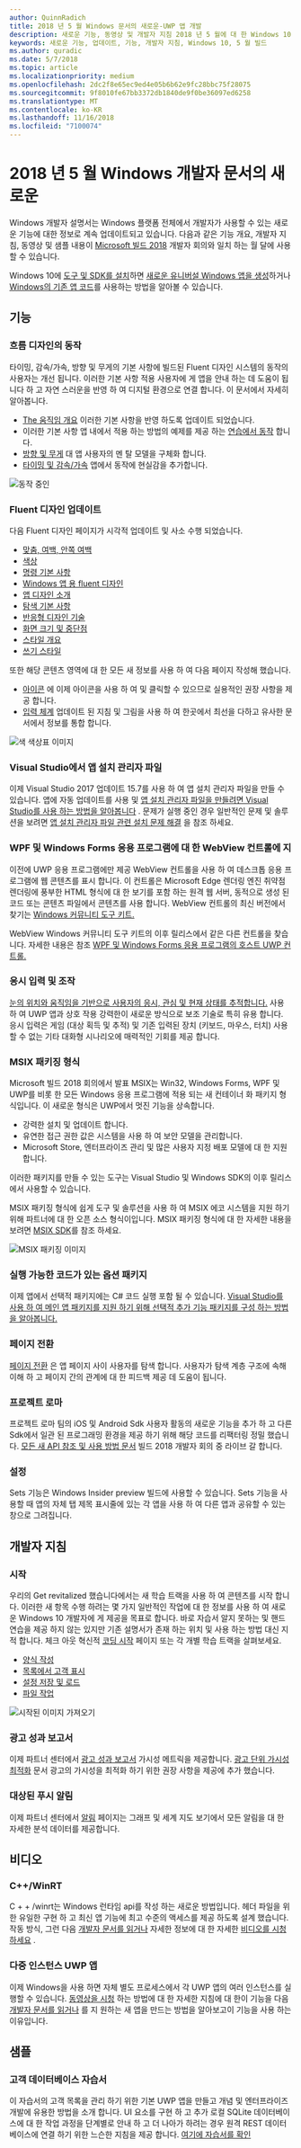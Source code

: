 ```yaml
---
author: QuinnRadich
title: 2018 년 5 월 Windows 문서의 새로운-UWP 앱 개발
description: 새로운 기능, 동영상 및 개발자 지침 2018 년 5 월에 대 한 Windows 10 개발자 설명서 및 Microsoft 빌드 회의에 추가한 합니다.
keywords: 새로운 기능, 업데이트, 기능, 개발자 지침, Windows 10, 5 월 빌드
ms.author: quradic
ms.date: 5/7/2018
ms.topic: article
ms.localizationpriority: medium
ms.openlocfilehash: 2dc2f8e65ec9ed4e05b6b62e9fc28bbc75f28075
ms.sourcegitcommit: 9f8010fe67bb3372db1840de9f0be36097ed6258
ms.translationtype: MT
ms.contentlocale: ko-KR
ms.lasthandoff: 11/16/2018
ms.locfileid: "7100074"
---
```

# <a name="whats-new-in-the-windows-developer-docs-in-may-2018"></a>2018 년 5 월 Windows 개발자 문서의 새로운

Windows 개발자 설명서는 Windows 플랫폼 전체에서 개발자가 사용할 수 있는 새로운 기능에 대한 정보로 계속 업데이트되고 있습니다. 다음과 같은 기능 개요, 개발자 지침, 동영상 및 샘플 내용이 [Microsoft 빌드 2018](https://www.microsoft.com/build) 개발자 회의와 일치 하는 월 달에 사용할 수 있습니다.

Windows 10에 [도구 및 SDK를 설치](http://go.microsoft.com/fwlink/?LinkId=821431)하면 [새로운 유니버설 Windows 앱을 생성](../get-started/create-uwp-apps.md)하거나 [Windows의 기존 앱 코드](../porting/index.md)를 사용하는 방법을 알아볼 수 있습니다.

## <a name="features"></a>기능

### <a name="motion-in-fluent-design"></a>흐름 디자인의 동작

타이밍, 감속/가속, 방향 및 무게의 기본 사항에 빌드된 Fluent 디자인 시스템의 동작의 사용자는 개선 됩니다. 이러한 기본 사항 적용 사용자에 게 앱을 안내 하는 데 도움이 됩니다 하 고 자연 스러운을 반영 하 여 디지털 환경으로 연결 합니다. 이 문서에서 자세히 알아봅니다.

* [The 움직임 개요](../design/motion/index.md) 이러한 기본 사항을 반영 하도록 업데이트 되었습니다.
* 이러한 기본 사항 앱 내에서 적용 하는 방법의 예제를 제공 하는 [연습에서 동작](../design/motion/motion-in-practice.md) 합니다.
* [방향 및 무게](../design/motion/directionality-and-gravity.md) 대 앱 사용자의 멘 탈 모델을 구체화 합니다.
* [타이밍 및 감속/가속](../design/motion/timing-and-easing.md) 앱에서 동작에 현실감을 추가합니다.

![동작 중인](../design/motion/images/contextual.gif)

### <a name="fluent-design-updates"></a>Fluent 디자인 업데이트

다음 Fluent 디자인 페이지가 시각적 업데이트 및 사소 수행 되었습니다.

* [맞춤, 여백, 안쪽 여백](../design/layout/alignment-margin-padding.md)
* [색상](../design/style/color.md)
* [명령 기본 사항](../design/basics/commanding-basics.md)
* [Windows 앱 용 fluent 디자인](../design/fluent-design-system/index.md)
* [앱 디자인 소개](../design/basics/design-and-ui-intro.md)
* [탐색 기본 사항](../design/basics/navigation-basics.md)
* [반응형 디자인 기술](../design/layout/responsive-design.md)
* [화면 크기 및 중단점](../design/layout/screen-sizes-and-breakpoints-for-responsive-design.md)
* [스타일 개요](../design/style/index.md)
* [쓰기 스타일](../design/style/writing-style.md)

또한 해당 콘텐츠 영역에 대 한 모든 새 정보를 사용 하 여 다음 페이지 작성해 했습니다.

* [아이콘](../design/style/icons.md) 에 이제 아이콘을 사용 하 여 및 클릭할 수 있으므로 실용적인 권장 사항을 제공 합니다.
* [입력 체계](../design/style/typography.md) 업데이트 된 지침 및 그림을 사용 하 여 한곳에서 최선을 다하고 유사한 문서에서 정보를 통합 합니다.

![색 색상표 이미지](../design/style/images/color/accent-color-palette.svg)

### <a name="app-installer-files-in-visual-studio"></a>Visual Studio에서 앱 설치 관리자 파일

이제 Visual Studio 2017 업데이트 15.7를 사용 하 여 앱 설치 관리자 파일을 만들 수 있습니다. 앱에 자동 업데이트를 사용 및 [앱 설치 관리자 파일을 만들려면 Visual Studio를 사용 하는 방법을 알아봅니다](../packaging/create-appinstallerfile-vs.md) . 문제가 실행 중인 경우 일반적인 문제 및 솔루션을 보려면 [앱 설치 관리자 파일 관련 설치 문제 해결](../packaging/troubleshoot-appinstaller-issues.md) 을 참조 하세요.

### <a name="edge-webview-control-for-windows-forms-and-wpf-applications"></a>WPF 및 Windows Forms 응용 프로그램에 대 한 WebView 컨트롤에 지

이전에 UWP 응용 프로그램에만 제공 WebView 컨트롤을 사용 하 여 데스크톱 응용 프로그램에 웹 콘텐츠를 표시 합니다. 이 컨트롤은 Microsoft Edge 렌더링 엔진 취약점 렌더링에 풍부한 HTML 형식에 대 한 보기를 포함 하는 원격 웹 서버, 동적으로 생성 된 코드 또는 콘텐츠 파일에서 콘텐츠를 사용 합니다. WebView 컨트롤의 최신 버전에서 찾기는 [Windows 커뮤니티 도구 키트.](https://docs.microsoft.com/windows/uwpcommunitytoolkit/)

WebView Windows 커뮤니티 도구 키트의 이후 릴리스에서 같은 다른 컨트롤을 찾습니다. 자세한 내용은 참조 [WPF 및 Windows Forms 응용 프로그램의 호스트 UWP 컨트롤.](https://docs.microsoft.com/windows/uwp/xaml-platform/xaml-host-controls)

### <a name="gaze-input-and-interactions"></a>응시 입력 및 조작

[눈의 위치와 움직임을 기반으로 사용자의 응시, 관심 및 현재 상태를 추적합니다.](../design/input/gaze-interactions.md) 사용 하 여 UWP 앱과 상호 작용 강력한이 새로운 방식으로 보조 기술로 특히 유용 합니다. 응시 입력은 게임 (대상 획득 및 추적) 및 기존 입력된 장치 (키보드, 마우스, 터치) 사용할 수 없는 기타 대화형 시나리오에 매력적인 기회를 제공 합니다.

### <a name="msix-packaging-format"></a>MSIX 패키징 형식

Microsoft 빌드 2018 회의에서 발표 MSIX는 Win32, Windows Forms, WPF 및 UWP를 비롯 한 모든 Windows 응용 프로그램에 적용 되는 새 컨테이너 화 패키지 형식입니다. 이 새로운 형식은 UWP에서 멋진 기능을 상속합니다.

* 강력한 설치 및 업데이트 합니다. 
* 유연한 접근 권한 값은 시스템을 사용 하 여 보안 모델을 관리합니다.
* Microsoft Store, 엔터프라이즈 관리 및 많은 사용자 지정 배포 모델에 대 한 지원 합니다.

이러한 패키지를 만들 수 있는 도구는 Visual Studio 및 Windows SDK의 이후 릴리스에서 사용할 수 있습니다.

MSIX 패키징 형식에 쉽게 도구 및 솔루션을 사용 하 여 MSIX 에코 시스템을 지원 하기 위해 파트너에 대 한 오픈 소스 형식이입니다. MSIX 패키징 형식에 대 한 자세한 내용을 보려면 [MSIX SDK](https://github.com/Microsoft/msix-packaging)를 참조 하세요. 

![MSIX 패키징 이미지](images/msix.png)

### <a name="optional-packages-with-executable-code"></a>실행 가능한 코드가 있는 옵션 패키지

이제 앱에서 선택적 패키지에는 C# 코드 실행 포함 될 수 있습니다. [Visual Studio를 사용 하 여 메인 앱 패키지를 지원 하기 위해 선택적 추가 기능 패키지를 구성 하는 방법을 알아봅니다.](../packaging/optional-packages-with-executable-code.md)

### <a name="page-transitions"></a>페이지 전환

[페이지 전환](../design/motion/page-transitions.md) 은 앱 페이지 사이 사용자를 탐색 합니다. 사용자가 탐색 계층 구조에 속해 이해 하 고 페이지 간의 관계에 대 한 피드백 제공 데 도움이 됩니다.

### <a name="project-rome"></a>프로젝트 로마

프로젝트 로마 팀의 iOS 및 Android Sdk 사용자 활동의 새로운 기능을 추가 하 고 다른 Sdk에서 일관 된 프로그래밍 환경을 제공 하기 위해 해당 코드를 리팩터링 정밀 했습니다. [모든 새 API 참조 및 사용 방법 문서](https://docs.microsoft.com/windows/project-rome/) 빌드 2018 개발자 회의 중 라이브 갈 합니다.

### <a name="sets"></a>설정

Sets 기능은 Windows Insider preview 빌드에 사용할 수 있습니다. Sets 기능을 사용할 때 앱의 자체 탭 제목 표시줄에 있는 각 앱을 사용 하 여 다른 앱과 공유할 수 있는 창으로 그려집니다. 

## <a name="developer-guidance"></a>개발자 지침

### <a name="get-started"></a>시작

우리의 Get revitalized 했습니다에서는 새 학습 트랙을 사용 하 여 콘텐츠를 시작 합니다. 이러한 새 항목 수행 하려는 몇 가지 일반적인 작업에 대 한 정보를 사용 하 여 새로운 Windows 10 개발자에 게 제공을 목표로 합니다. 바로 자습서 알지 못하는 및 핸드 연습을 제공 하지 않는 있지만 기존 설명서가 존재 하는 위치 및 사용 하는 방법 대신 지적 합니다. 체크 아웃 혁신적 [코딩 시작](../get-started/create-uwp-apps.md) 페이지 또는 각 개별 학습 트랙을 살펴보세요.

* [양식 작성](../get-started/construct-form-learning-track.md)
* [목록에서 고객 표시](../get-started/display-customers-in-list-learning-track.md)
* [설정 저장 및 로드](../get-started/settings-learning-track.md)
* [파일 작업](../get-started/fileio-learning-track.md)

![시작된 이미지 가져오기](../get-started/images/build-your-app.png)

### <a name="advertising-performance-report"></a>광고 성과 보고서

이제 파트너 센터에서 [광고 성과 보고서](../publish/advertising-performance-report.md) 가시성 메트릭을 제공합니다. [광고 단위 가시성 최적화](../monetize/optimize-ad-unit-viewability.md) 문서 광고의 가시성을 최적화 하기 위한 권장 사항을 제공에 추가 했습니다.

### <a name="targeted-push-notifications"></a>대상된 푸시 알림

이제 파트너 센터에서 [알림](../publish/send-push-notifications-to-your-apps-customers.md) 페이지는 그래프 및 세계 지도 보기에서 모든 알림을 대 한 자세한 분석 데이터를 제공합니다.

## <a name="videos"></a>비디오

### <a name="cwinrt"></a>C++/WinRT

C + + /winrt는 Windows 런타임 api를 작성 하는 새로운 방법입니다. 헤더 파일을 위한 유일한 구현 하 고 최신 앱 기능에 최고 수준의 액세스를 제공 하도록 설계 했습니다. 작동 방식, 그런 다음 [개발자 문서를 읽거나](../cpp-and-winrt-apis/index.md) 자세한 정보에 대 한 자세한 [비디오를 시청 하세요](https://www.youtube.com/watch?v=TLSul1XxppA&feature=youtu.be) .

### <a name="multi-instance-uwp-apps"></a>다중 인스턴스 UWP 앱

이제 Windows을 사용 하면 자체 별도 프로세스에서 각 UWP 앱의 여러 인스턴스를 실행할 수 있습니다. [동영상을 시청](https://www.youtube.com/watch?v=clnnf4cigd0&feature=youtu.be) 하는 방법에 대 한 자세한 지침에 대 한이 기능을 다음 [개발자 문서를 읽거나](../launch-resume/multi-instance-uwp.md) 를 지 원하는 새 앱을 만드는 방법을 알아보고이 기능을 사용 하는 이유입니다.

## <a name="samples"></a>샘플

### <a name="customer-database-tutorial"></a>고객 데이터베이스 자습서

이 자습서의 고객 목록을 관리 하기 위한 기본 UWP 앱을 만들고 개념 및 엔터프라이즈 개발에 유용한 방법을 소개 합니다. UI 요소를 구현 하 고 추가 로컬 SQLite 데이터베이스에 대 한 작업 과정을 단계별로 안내 하 고 더 나아가 하려는 경우 원격 REST 데이터베이스에 연결 하기 위한 느슨한 지침을 제공 합니다. [여기에 자습서를 확인](../enterprise/customer-database-tutorial.md)